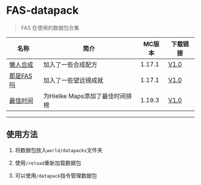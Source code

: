 # FAS-datapack

> FAS 在使用的数据包合集

| 名称                       | 简介                 | MC版本 | 下载链接                                                     |
| -------------------------- | -------------------- | ------ | ------------------------------------------------------------ |
| [懒人合成](LazyCrafting/README.md) | 加入了一些合成配方   | 1.17.1 | [V1.0](https://github.com/FAS-Server/FAS-datapack/releases/download/1.17.1-datapackV1.0/1.17.1-datapackV1.0.zip) |
| [那是FAS吗](IsThatFAS/README.md)   | 加入了一些望远镜成就 | 1.17.1 | [V1.0](https://github.com/FAS-Server/FAS-datapack/releases/download/isThatFAS_v1.0.0/isThatFAS_v1.0.0.zip) |
| [最佳时间](Best_Time/README.md)   | 为Hielke Maps添加了最佳时间排榜 | 1.19.3 | [V1.0](https://github.com/FAS-Server/FAS-datapack/releases/download/Best_Time_by_Hielke_Maps/Best_Time.zip) |

***
## 使用方法

1. 将数据包放入`world/datapacks`文件夹

2. 使用`/reload`重新加载数据包

3. 可以使用`/datapack`指令管理数据包
